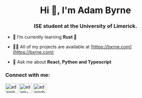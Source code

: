 <h1 align="center">Hi 👋, I'm Adam Byrne</h1>
<h3 align="center">ISE student at the University of Limerick.</h3>




- 🌱 I’m currently learning **Rust 🦀**

- 👨‍💻 All of my projects are available at [https://bxrne.com](https://bxrne.com)

- 💬 Ask me about **React, Python and Typescript**




<h3 align="left">Connect with me:</h3>
<p align="left">
<a href="https://twitter.com/adambxrne" target="blank"><img align="center" src="https://raw.githubusercontent.com/rahuldkjain/github-profile-readme-generator/master/src/images/icons/Social/twitter.svg" alt="adambxrne" height="30" width="40" /></a>
<a href="https://linkedin.com/in/adam-byrne-3a752a1b8" target="blank"><img align="center" src="https://raw.githubusercontent.com/rahuldkjain/github-profile-readme-generator/master/src/images/icons/Social/linked-in-alt.svg" alt="adam-byrne-3a752a1b8" height="30" width="40" /></a>
<a href="https://kaggle.com/adamrbyrne" target="blank"><img align="center" src="https://raw.githubusercontent.com/rahuldkjain/github-profile-readme-generator/master/src/images/icons/Social/kaggle.svg" alt="adamrbyrne" height="30" width="40" /></a>
</p>
